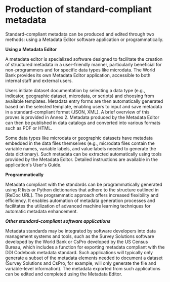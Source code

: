 # Production of standard-compliant metadata

Standard-compliant metadata can be produced and edited through two methods: using a Metadata Editor software application or programmatically.

**Using a Metadata Editor**

A metadata editor is specialized software designed to facilitate the creation of structured metadata in a user-friendly manner, particularly beneficial for non-programmers and for specific data types like microdata. The World Bank provides its own Metadata Editor application, accessible to both internal staff and external users.

Users initiate dataset documentation by selecting a data type (e.g., indicator, geographic dataset, microdata, or scripts) and choosing from available templates. Metadata entry forms are then automatically generated based on the selected template, enabling users to input and save metadata in a standard-compliant format (JSON, XML). A brief overview of this proves is provided in Annex 2. Metadata produced by the Metadata Editor can then be published in data catalogs and converted into various formats such as PDF or HTML.

Some data types like microdata or geographic datasets have metadata embedded in the data files themselves (e.g., microdata files contain the variable names, variable labels, and value labels needed to generate the data dictionary). Such metadata can be extracted automatically using tools provided by the Metadata Editor. Detailed instructions are available in the application's User's Guide.

**Programmatically**

Metadata compliant with the standards can be programmatically generated using R lists or Python dictionaries that adhere to the structure outlined in [ReDoc URL]. The programmatic approach offers increased flexibility and efficiency. It enables automation of metadata generation processes and facilitates the utilization of advanced machine learning techniques for automatic metadata enhancement. 

***Other standard-compliant software applications***

Metadata standards may be integrated by software developers into data management systems and tools, such as the Survey Solutions software developed by the World Bank or CsPro developed by the US Census Bureau, which includes a function for exporting metadata compliant with the DDI Codebook metadata standard. Such applications will typically only generate a subset of the metadata elements needed to document a dataset (Survey Solutions and CsPro, for example, will only generate the file and variable-level information). The metadata exported from such applications can be edited and completed using the Metadata Editor.


